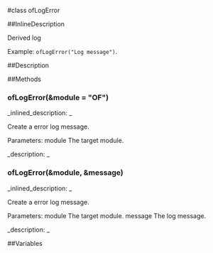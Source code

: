 #class ofLogError


<!--
_visible: True_
_advanced: True_
_istemplated: False_
-->

##InlineDescription

Derived log 

Example: `ofLogError("Log message")`.





##Description





##Methods



### ofLogError(&module = "OF")

<!--
_syntax: ofLogError(&module = "OF")_
_name: ofLogError_
_returns: _
_returns_description: _
_parameters: const string &module_
_access: public_
_version_started: 007_
_version_deprecated: _
_summary: _
_constant: False_
_static: False_
_visible: True_
_advanced: False_
-->

_inlined_description: _

Create a error log message.

Parameters:
module The target module.





_description: _







<!----------------------------------------------------------------------------->

### ofLogError(&module, &message)

<!--
_syntax: ofLogError(&module, &message)_
_name: ofLogError_
_returns: _
_returns_description: _
_parameters: const string &module, const string &message_
_access: public_
_version_started: 007_
_version_deprecated: _
_summary: _
_constant: False_
_static: False_
_visible: True_
_advanced: False_
-->

_inlined_description: _

Create a error log message.

Parameters:
module The target module.
message The log message.





_description: _







<!----------------------------------------------------------------------------->

##Variables



